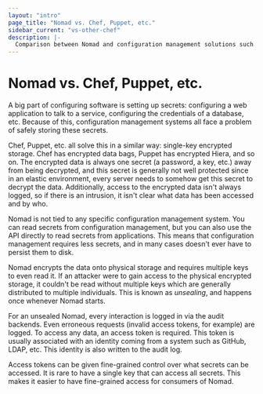 ```yaml
---
layout: "intro"
page_title: "Nomad vs. Chef, Puppet, etc."
sidebar_current: "vs-other-chef"
description: |-
  Comparison between Nomad and configuration management solutions such as Chef, Puppet, etc.
---
```


# Nomad vs. Chef, Puppet, etc.

A big part of configuring software is setting up secrets: configuring a
web application to talk to a service, configuring the credentials of a
database, etc. Because of this, configuration management systems all face
a problem of safely storing these secrets.

Chef, Puppet, etc. all solve this in a similar way: single-key
encrypted storage. Chef has encrypted data bags, Puppet has encrypted
Hiera, and so on. The encrypted data is always one secret (a password,
a key, etc.) away from being decrypted, and this secret is generally
not well protected since in an elastic environment, every server needs
to somehow get this secret to decrypt the data. Additionally, access to
the encrypted data isn't always logged, so if there is an intrusion, it
isn't clear what data has been accessed and by who.

Nomad is not tied to any specific configuration management system. You can
read secrets from configuration management, but you can also use the API
directly to read secrets from applications. This means that configuration
management requires less secrets, and in many cases doesn't ever have to
persist them to disk.

Nomad encrypts the data onto physical storage and requires multiple
keys to even read it. If an attacker were to gain access to the physical
encrypted storage, it couldn't be read without multiple keys which are generally
distributed to multiple individuals. This is known as _unsealing_, and happens
once whenever Nomad starts.

For an unsealed Nomad, every interaction is logged in via the audit backends.
Even erroneous requests (invalid access tokens, for example) are logged.
To access any data, an access token is required. This token is usually
associated with an identity coming from a system such as GitHub, LDAP, etc.
This identity is also written to the audit log.

Access tokens can be given fine-grained control over what secrets can be
accessed. It is rare to have a single key that can access all secrets. This
makes it easier to have fine-grained access for consumers of Nomad.

